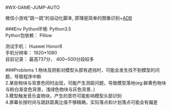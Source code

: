 #WX-GAME-JUMP-AUTO

微信小游戏“跳一跳”的自动化脚本, 原理是简单的图像识别+[ADB](https://www.xda-developers.com/install-adb-windows-macos-linux/)

###Env
Python环境:    Python3.5<br>
Python包依赖： Pillow<br>

测试手机： Huawei Honor8 <br>
手机分辨率：   1920*1080 <br>
目前记录： 最高737分， 400~500分段较多

###Problems
1.物块及阴影对模型头部有遮挡时，可能会发生找不到模型的问题，导致程序中断<br>
2.某些物块与背景色同时出现，可能产生测距问题，导致模型落地(eg:鲜黄色物块与粉白渐变色背景，浅绿色物块与灰色背景..)<br>
3.模型触发音乐盒物块，产生的音符可能影响模型头部识别<br>
4.屏幕长按时间与跳跃距离比值不够精确，实际落点和计划落点可能会有偏差
